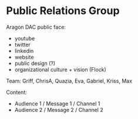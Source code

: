 # Public Relations Group

Aragon DAC public face:

* youtube
* twitter
* linkedin
* website
* public design \(?\)
* organizational culture + vision \(Flock\)

Team: Griff, ChrisA, Quazia, Eva, Gabriel, Kriss, Max

Content:

* Audience 1 / Message 1 / Channel 1
* Audience 2 / Message 2 / Channel 2

